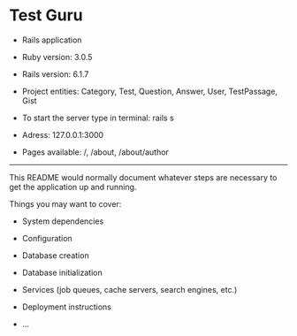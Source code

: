 # Test Guru

* Rails application

* Ruby version: 3.0.5

* Rails version: 6.1.7

* Project entities: Category, Test, Question, Answer, User, TestPassage, Gist

* To start the server type in terminal: rails s

* Adress: 127.0.0.1:3000

* Pages available: /, /about, /about/author

---

This README would normally document whatever steps are necessary to get the
application up and running.

Things you may want to cover:

* System dependencies

* Configuration

* Database creation

* Database initialization

* Services (job queues, cache servers, search engines, etc.)

* Deployment instructions

* ...
